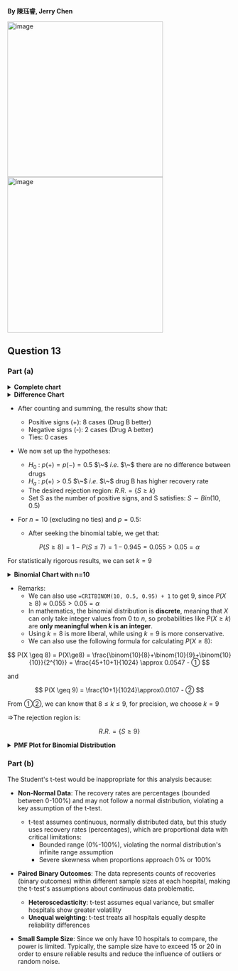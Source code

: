**By 陳珏睿, Jerry Chen**

<img width="350" alt="image" src="https://github.com/user-attachments/assets/f08dbe2b-8c78-4b39-a340-ae4852d91dbf" />
<img width="350" alt="image" src="https://github.com/user-attachments/assets/1de807db-2559-4f7e-bbab-aa252bc7ab98" />

## Question 13
### Part (a)
<details>
  <summary><strong>Complete chart</strong></summary>

#### Recovery data for Drug A
| Hospital | Number in Group | Number Recovered (≤7 days) | Percentage Recovered |
|----------|-----------------|---------------------------|----------------------|
| 1        | 84              | 63                        | 75.0%                |
| 2        | 63              | 44                        | 69.8%                |
| 3        | 56              | 48                        | 85.7%                |
| 4        | 77              | 57                        | 74.0%                |
| 5        | 29              | 20                        | 69.0%                |
| 6        | 48              | 40                        | 83.3%                |
| 7        | 61              | 42                        | 68.9%                |
| 8        | 45              | 35                        | 77.8%                |
| 9        | 79              | 57                        | 72.2%                |
| 10       | 62              | 48                        | 77.4%                |

#### Recovery data for Drug B  
| Hospital | Number in Group | Number Recovered (≤7 days) | Percentage Recovered |
|----------|-----------------|---------------------------|----------------------|
| 1        | 96              | 82                        | 85.4%                |
| 2        | 83              | 69                        | 83.1%                |
| 3        | 91              | 73                        | 80.2%                |
| 4        | 47              | 35                        | 74.5%                |
| 5        | 60              | 42                        | 70.0%                |
| 6        | 27              | 22                        | 81.5%                |
| 7        | 69              | 52                        | 75.4%                |
| 8        | 72              | 57                        | 79.2%                |
| 9        | 89              | 76                        | 85.4%                |
| 10       | 46              | 37                        | 80.4%                |
</details>

<details>
  <summary><strong>Difference Chart</strong></summary>
  
| Hospital | Drug A Recovery Rate | Drug B Recovery Rate | Difference (B - A) | Sign of differences |
|----------|--------------------|--------------------|--------------|-------------|
| 1        | 75.0%              | 85.4%              | +10.4%       | +           |
| 2        | 69.8%              | 83.1%              | +13.3%       | +           |
| 3        | 85.7%              | 80.2%              | -5.5%        | -           |
| 4        | 74.0%              | 74.5%              | +0.5%        | +           |
| 5        | 69.0%              | 70.0%              | +1.0%        | +           |
| 6        | 83.3%              | 81.5%              | -1.8%        | -           |
| 7        | 68.9%              | 75.4%              | +6.5%        | +           |
| 8        | 77.8%              | 79.2%              | +1.4%        | +           |
| 9        | 72.2%              | 85.4%              | +13.2%       | +           |
| 10       | 77.4%              | 80.4%              | +3.0%        | +           |

</details>

- After counting and summing, the results show that:
  - Positive signs (+): 8 cases (Drug B better)
  - Negative signs (-): 2 cases (Drug A better)
  - Ties: 0 cases

- We now set up the hypotheses:
  - $H_0~$: $p(+) = p(-) = 0.5$ $\~$ $i.e.$ $\~$ there are no difference between drugs
  - $H_a~$: $p(+) > 0.5$ $\~$ $i.e.$ $\~$ drug B has higher recovery rate
  - The desired rejection region: $R.R. = \lbrace S \geq k \rbrace$
  - Set S as the number of positive signs, and S satisfies: $S \sim Bin(10,0.5)$

- For $n =10$ (excluding no ties) and $p=0.5$:
  - After seeking the binomial table, we get that:
 
$$
P(S \geq 8) = 1-P(S \leq 7) = 1 - 0.945 = 0.055 > 0.05 = \alpha
$$

For statistically rigorous results, we can set $k=9$

<details>
  <summary><strong>Binomial Chart with n=10</strong></summary>
  <img width="670" alt="image" src="https://github.com/user-attachments/assets/96096850-7c35-4fa2-ac07-5884f650abf4" />
</details>

- Remarks:
  - We can also use `=CRITBINOM(10, 0.5, 0.95) + 1` to get 9, since $P(X \geq 8) \approx 0.055 > 0.05 = \alpha$
  - In mathematics, the binomial distribution is **discrete**, meaning that $X$ can only take integer values from 0 to $n$, so probabilities like $P(X \geq k)$ are **only meaningful when $k$ is an integer**.
  - Using $k=8$ is more liberal, while using $k=9$ is more conservative.
  - We can also use the following formula for calculating $P(X \geq 8)$:

$$
P(X \geq 8) = P(X\ge8) = \frac{\binom{10}{8}+\binom{10}{9}+\binom{10}{10}}{2^{10}} = \frac{45+10+1}{1024} \approx 0.0547 - ①
$$

and 

$$
P(X \geq 9) = \frac{10+1}{1024}\approx0.0107 - ②
$$

From ①②, we can know that $8 \le k \le 9$, for precision, we choose $k=9$

⇒The rejection region is:

$$
R.R. = \lbrace S \geq 9 \rbrace 
$$

<details>
  <summary><strong>PMF Plot for Binomial Distribution</strong></summary>
  <img width="559" alt="image" src="https://github.com/user-attachments/assets/65e3aa2d-a323-4990-a776-63619184e24a" />
</details>

### Part (b)
The Student's t-test would be inappropriate for this analysis because:

- **Non-Normal Data**: The recovery rates are percentages (bounded between 0-100%) and may not follow a normal distribution, violating a key assumption of the t-test.
  - t-test assumes continuous, normally distributed data, but this study uses recovery rates (percentages), which are proportional data with critical limitations:
    - Bounded range (0%-100%), violating the normal distribution's infinite range assumption
    - Severe skewness when proportions approach 0% or 100%
      
- **Paired Binary Outcomes**: The data represents counts of recoveries (binary outcomes) within different sample sizes at each hospital, making the t-test's assumptions about continuous data problematic.
  - **Heteroscedasticity**: t-test assumes equal variance, but smaller hospitals show greater volatility
  - **Unequal weighting**: t-test treats all hospitals equally despite reliability differences

- **Small Sample Size**: Since we only have 10 hospitals to compare, the power is limited. Typically, the sample size have to exceed 15 or 20 in order to ensure reliable results and reduce the influence of outliers or random noise.



